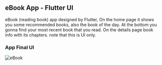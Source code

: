 ## eBook App - Flutter UI
  
<!-- **Packages we are using:** 

- flutter_svg: [link](https://pub.dev/packages/flutter_svg) -->

<!-- **Fonts**

- Poppins [link](https://fonts.google.com/specimen/Poppins) -->

eBook (reading book) app designed by Flutter, On the home page it shows you some recommended books, also the book of the day. At the bottom you gonna find your most recent book that you read. On the details page book info with its chapters. note that this is UI only.

### App Final UI
![eBook](https://user-images.githubusercontent.com/36065206/147878244-3a1f9f22-c69e-4375-879a-b5dc3747d022.png)
